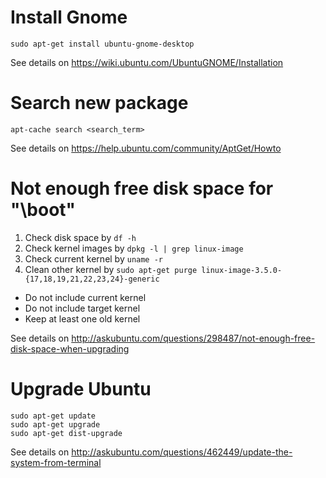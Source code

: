 # Install Gnome

    sudo apt-get install ubuntu-gnome-desktop

See details on <https://wiki.ubuntu.com/UbuntuGNOME/Installation> 

# Search new package

    apt-cache search <search_term>

See details on <https://help.ubuntu.com/community/AptGet/Howto>

# Not enough free disk space for "\boot"

1. Check disk space by `df -h`
2. Check kernel images by `dpkg -l | grep linux-image`
3. Check current kernel by `uname -r`
4. Clean other kernel by `sudo apt-get purge linux-image-3.5.0-{17,18,19,21,22,23,24}-generic`

  * Do not include current kernel
  * Do not include target kernel
  * Keep at least one old kernel

See details on <http://askubuntu.com/questions/298487/not-enough-free-disk-space-when-upgrading> 

# Upgrade Ubuntu

    sudo apt-get update
    sudo apt-get upgrade
    sudo apt-get dist-upgrade

See details on <http://askubuntu.com/questions/462449/update-the-system-from-terminal>